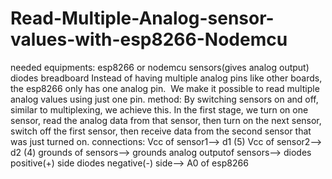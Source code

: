 # Read-Multiple-Analog-sensor-values-with-esp8266-Nodemcu
needed equipments: esp8266 or nodemcu sensors(gives analog output) diodes breadboard  Instead of having multiple analog pins like other boards, the esp8266 only has one analog pin.  We make it possible to read multiple analog values using just one pin.  method: By switching sensors on and off, similar to multiplexing, we achieve this. In the first stage, we turn on one sensor, read the analog data from that sensor, then turn on the next sensor, switch off the first sensor, then receive data from the second sensor that was just turned on.  connections: Vcc of sensor1--> d1 (5) Vcc of sensor2--> d2 (4) grounds of sensors--> grounds analog outputof sensors--> diodes positive(+) side diodes negative(-) side--> A0 of esp8266

